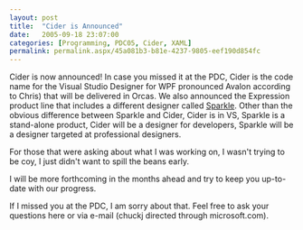 ```yaml
---
layout: post
title:  "Cider is Announced"
date:   2005-09-18 23:07:00
categories: [Programming, PDC05, Cider, XAML]
permalink: permalink.aspx/45a081b3-b81e-4237-9805-eef190d854fc
---
```

Cider is now announced! In case you missed it at the PDC, Cider is the code
name for the Visual Studio Designer for WPF pronounced Avalon according to
Chris) that will be delivered in Orcas. We also announced the Expression product
line that includes a different designer called
<a href="http://www.eweek.com/category2/0,1874,1361732,00.asp">Sparkle</a>.
Other than the obvious difference between Sparkle and Cider, Cider is in VS,
Sparkle is a stand-alone product, Cider will be a designer for developers,
Sparkle will be a designer targeted at professional designers.

For those that were asking about what I was working on, I wasn't trying to be
coy, I just didn't want to spill the beans early.

I will be more forthcoming in the months ahead and try to keep you up-to-date
with our progress.

If I missed you at the PDC, I am sorry about that. Feel free to ask your
questions here or via e-mail (chuckj directed through microsoft.com).
